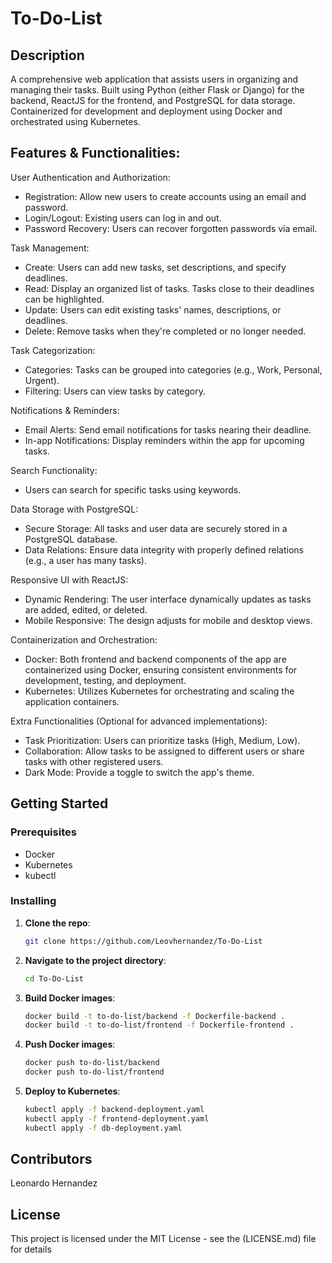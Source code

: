 # To-Do-List

## Description
A comprehensive web application that assists users in organizing and managing their tasks. Built using Python (either Flask or Django) for the backend, ReactJS for the frontend, and PostgreSQL for data storage. Containerized for development and deployment using Docker and orchestrated using Kubernetes.

## Features & Functionalities:

User Authentication and Authorization:
- Registration: Allow new users to create accounts using an email and password.
- Login/Logout: Existing users can log in and out.
- Password Recovery: Users can recover forgotten passwords via email.

Task Management:
- Create: Users can add new tasks, set descriptions, and specify deadlines.
- Read: Display an organized list of tasks. Tasks close to their deadlines can be highlighted.
- Update: Users can edit existing tasks' names, descriptions, or deadlines.
- Delete: Remove tasks when they're completed or no longer needed.

Task Categorization:
- Categories: Tasks can be grouped into categories (e.g., Work, Personal, Urgent).
- Filtering: Users can view tasks by category.

Notifications & Reminders:
- Email Alerts: Send email notifications for tasks nearing their deadline.
- In-app Notifications: Display reminders within the app for upcoming tasks.

Search Functionality:
- Users can search for specific tasks using keywords.

Data Storage with PostgreSQL:
- Secure Storage: All tasks and user data are securely stored in a PostgreSQL database.
- Data Relations: Ensure data integrity with properly defined relations (e.g., a user has many tasks).

Responsive UI with ReactJS:
- Dynamic Rendering: The user interface dynamically updates as tasks are added, edited, or deleted.
- Mobile Responsive: The design adjusts for mobile and desktop views.

Containerization and Orchestration:
- Docker: Both frontend and backend components of the app are containerized using Docker, ensuring consistent environments for development, testing, and deployment.
- Kubernetes: Utilizes Kubernetes for orchestrating and scaling the application containers.

Extra Functionalities (Optional for advanced implementations):
- Task Prioritization: Users can prioritize tasks (High, Medium, Low).
- Collaboration: Allow tasks to be assigned to different users or share tasks with other registered users.
- Dark Mode: Provide a toggle to switch the app's theme.

## Getting Started

### Prerequisites

- Docker
- Kubernetes
- kubectl

### Installing

1. **Clone the repo**:
    ```bash
    git clone https://github.com/Leovhernandez/To-Do-List
    ```

2. **Navigate to the project directory**:
    ```bash
    cd To-Do-List
    ```

3. **Build Docker images**:
    ```bash
    docker build -t to-do-list/backend -f Dockerfile-backend .
    docker build -t to-do-list/frontend -f Dockerfile-frontend .
    ```

4. **Push Docker images**:
    ```bash
    docker push to-do-list/backend
    docker push to-do-list/frontend
    ```

5. **Deploy to Kubernetes**:
    ```bash
    kubectl apply -f backend-deployment.yaml
    kubectl apply -f frontend-deployment.yaml
    kubectl apply -f db-deployment.yaml
    ```

## Contributors
Leonardo Hernandez

## License
This project is licensed under the MIT License - see the (LICENSE.md) file for details
